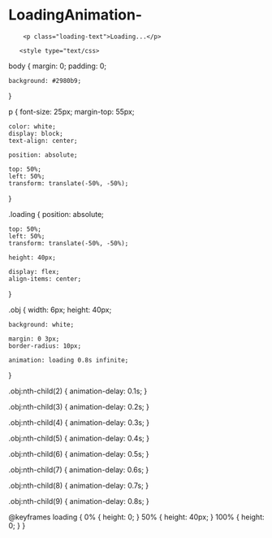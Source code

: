 # LoadingAnimation-
<!DOCTYPE html>
<html>
    <head>
        <title>Loading Animation</title>
    </head>
    <body>
        <div class="loading">
        <div class="obj"></div>
        <div class="obj"></div>
        <div class="obj"></div>
        <div class="obj"></div>
        <div class="obj"></div>
        <div class="obj"></div>
        <div class="obj"></div>
        <div class="obj"></div>
        <div class="obj"></div>
        
        <p class="loading-text">Loading...</p>

       <style type="text/css>
body {
    margin: 0;
    padding: 0;
    
    background: #2980b9;
}

p {
    font-size: 25px;
    margin-top: 55px;
    
    color: white;
    display: block;
    text-align: center;

    position: absolute;
    
    top: 50%;
    left: 50%;
    transform: translate(-50%, -50%);
}

.loading {
    position: absolute;
    
    top: 50%;
    left: 50%;
    transform: translate(-50%, -50%);
    
    height: 40px;
    
    display: flex;
    align-items: center;
}

.obj {
    width: 6px;
    height: 40px;
    
    background: white;
    
    margin: 0 3px;
    border-radius: 10px;
    
    animation: loading 0.8s infinite;
}

.obj:nth-child(2) {
    animation-delay: 0.1s;
}

.obj:nth-child(3) {
    animation-delay: 0.2s;
}

.obj:nth-child(4) {
    animation-delay: 0.3s;
}

.obj:nth-child(5) {
    animation-delay: 0.4s;
}

.obj:nth-child(6) {
    animation-delay: 0.5s;
}

.obj:nth-child(7) {
    animation-delay: 0.6s;
}

.obj:nth-child(8) {
    animation-delay: 0.7s;
}

.obj:nth-child(9) {
    animation-delay: 0.8s;
}

@keyframes loading {
    0% {
        height: 0;
    }
    50% {
        height: 40px;
    }
    100% {
        height: 0;
    }
}
        </div>
    </body>
</html>

